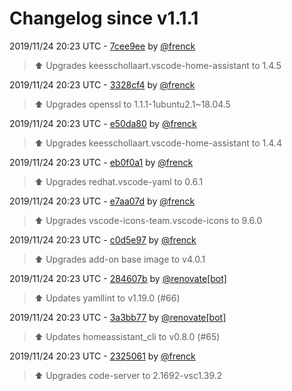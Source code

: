 # Changelog since v1.1.1

2019/11/24 20:23 UTC - [7cee9ee](https://github.com/hassio-addons/addon-vscode/commit/7cee9ee4e74474a8525ff45df6c996e53237a1aa) by [@frenck](https://github.com/frenck)
> :arrow_up: Upgrades keesschollaart.vscode-home-assistant to 1.4.5 

2019/11/24 20:23 UTC - [3328cf4](https://github.com/hassio-addons/addon-vscode/commit/3328cf41bd54e2241f1f8602d80ce4fda33d9de1) by [@frenck](https://github.com/frenck)
> :arrow_up: Upgrades openssl to 1.1.1-1ubuntu2.1~18.04.5 

2019/11/24 20:23 UTC - [e50da80](https://github.com/hassio-addons/addon-vscode/commit/e50da8009678179a54777ff7285bc2ca521e7d1e) by [@frenck](https://github.com/frenck)
> :arrow_up: Upgrades keesschollaart.vscode-home-assistant to 1.4.4 

2019/11/24 20:23 UTC - [eb0f0a1](https://github.com/hassio-addons/addon-vscode/commit/eb0f0a16e406af51b0e4799c78c12f450a7a6a0a) by [@frenck](https://github.com/frenck)
> :arrow_up: Upgrades redhat.vscode-yaml to 0.6.1 

2019/11/24 20:23 UTC - [e7aa07d](https://github.com/hassio-addons/addon-vscode/commit/e7aa07d6b8bde20c93e98513fad5c741ba4043b8) by [@frenck](https://github.com/frenck)
> :arrow_up: Upgrades vscode-icons-team.vscode-icons to 9.6.0 

2019/11/24 20:23 UTC - [c0d5e97](https://github.com/hassio-addons/addon-vscode/commit/c0d5e971bd8050505d7597f551439026b7aab1de) by [@frenck](https://github.com/frenck)
> :arrow_up: Upgrades add-on base image to v4.0.1 

2019/11/24 20:23 UTC - [284607b](https://github.com/hassio-addons/addon-vscode/commit/284607bfea870afe189b3c54ccd110d6e2ab91ee) by [@renovate[bot]](https://github.com/apps/renovate)
> :arrow_up: Updates yamllint to v1.19.0 (#66) 

2019/11/24 20:23 UTC - [3a3bb77](https://github.com/hassio-addons/addon-vscode/commit/3a3bb775fc76d6ea4d408a8475e82b4763e21611) by [@renovate[bot]](https://github.com/apps/renovate)
> :arrow_up: Updates homeassistant_cli to v0.8.0 (#65) 

2019/11/24 20:23 UTC - [2325061](https://github.com/hassio-addons/addon-vscode/commit/2325061e0d0f3ac6215fcbf8f93ca40c7b5151b5) by [@frenck](https://github.com/frenck)
> :arrow_up: Upgrades code-server to 2.1692-vsc1.39.2 

